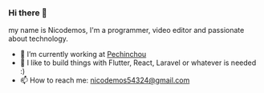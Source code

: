 ### Hi there 👋
my name is Nicodemos, I'm a programmer, video editor and passionate about technology.

- 🔭 I’m currently working at <a href="https://www.pechinchou.com.br">Pechinchou</a>
- 🌱 I like to build things with Flutter, React, Laravel or whatever is needed :)
- 📫 How to reach me: nicodemos54324@gmail.com
<!--
**Nicodemos234/nicodemos234** is a ✨ _special_ ✨ repository because its `README.md` (this file) appears on your GitHub profile.

Here are some ideas to get you started:

- 🔭 I’m currently working on ...
- 🌱 I’m currently learning ...
- 👯 I’m looking to collaborate on ...
- 🤔 I’m looking for help with ...
- 💬 Ask me about ...
- 📫 How to reach me: ...
- 😄 Pronouns: ...
- ⚡ Fun fact: ...
-->
